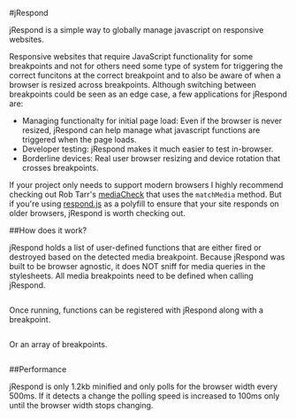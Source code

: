 #jRespond

jRespond is a simple way to globally manage javascript on responsive websites.

Responsive websites that require JavaScript functionality for some breakpoints and not for others need some type of system for triggering the correct funcitons at the correct breakpoint and to also be aware of when a browser is resized across breakpoints. Although switching between breakpoints could be seen as an edge case, a few applications for jRespond are:

* Managing functionalty for initial page load: Even if the browser is never resized, jRespond can help manage what javascript functions are triggered when the page loads.
* Developer testing: jRespond makes it much easier to test in-browser.
* Borderline devices: Real user browser resizing and device rotation that crosses breakpoints.

If your project only needs to support modern browsers I highly recommend checking out Rob Tarr's <a href="https://github.com/sparkbox/mediaCheck">mediaCheck</a> that uses the <code>matchMedia</code> method. But if you're using <a href="https://github.com/scottjehl/Respond">respond.js</a> as a polyfill to ensure that your site responds on older browsers, jRespond is worth checking out.

##How does it work?

jRespond holds a list of user-defined functions that are either fired or destroyed based on the detected media breakpoint. Because jRespond was built to be browser agnostic, it does NOT sniff for media queries in the stylesheets. All media breakpoints need to be defined when calling jRespond.

<pre>
</pre>

Once running, functions can be registered with jRespond along with a breakpoint.

<pre>
</pre>

Or an array of breakpoints.

<pre>
</pre>

##Performance

jRespond is only 1.2kb minified and only polls for the browser width every 500ms. If it detects a change the polling speed is increased to 100ms only until the browser width stops changing.